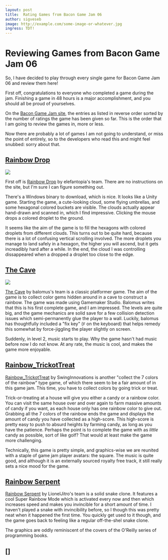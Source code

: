 ```yaml
---
layout: post
title:  Rating Games from Bacon Game Jam 06
author: sigveseb
image: http://example.com/some-image-or-whatever.jpg
ingress: TDT!
---
```


# Reviewing Games from Bacon Game Jam 06

So, I have decided to play through every single game for Bacon Game Jam 06 and review them here!

First off, congratulations to everyone who completed a game during the jam.
Finishing a game in 48 hours is a major accomplishment, and you should all be proud of yourselves.

On the [Bacon Game Jam site](http://bacongamejam.org), the entries as listed in reverse order sorted by the number of ratings the game has been given so far.
This is the order that I am going to review the games in, more or less.

Now there are probably a lot of games I am not going to understand, or miss the point of entirely, so to the developers who read this and might feel snubbed: sorry about that.

## [Rainbow Drop](http://bacongamejam.org/jams/bacongamejam-06/143/)

![](http://f.cl.ly/items/1P463e3A2k393t1x3J05/rainbow1.jpg)

First off is [Rainbow Drop](http://bacongamejam.org/jams/bacongamejam-06/143/) by elefantopia's team.
There are no instructions on the site, but I'm sure I can figure something out.

There's a Windows binary to download, which is nice.
It looks like a Unity game.
Starting the game, a cute-looking cloud, some flying umbrellas, and some hexagonal colored buckets are visible.
The clouds actually appear hand-drawn and scanned in, which I find impressive.
Clicking the mouse drops a colored droplet to the ground.

It seems like the aim of the game is to fill the hexagons with colored droplets from different clouds.
This turns out to be quite hard, because there is a lot of confusing vertical scrolling involved.
The more droplets you manage to land safely in a hexagon, the higher you will ascend, but it gets increadibly hard after a while.
In the end, the cloud I was controlling dissappeared when a dropped a droplet too close to the edge.


## [The Cave](http://bacongamejam.org/jams/bacongamejam-06/149/)

![](http://i.imgur.com/0pnNHoO.png)

[The Cave](http://bacongamejam.org/jams/bacongamejam-06/149/) by balomus's team is a classic platformer game.
The aim of the game is to collect color gems hidden around in a cave to construct a rainbow.
The game was made using Gamemaker Studio.
Balomus writes that this is his first complete game, and I am impressed.
The levels are quite big, and the game mechanics are solid save for a few collision detection issues which semi-permanently glue the player to a wall.
Luckily, balomus has thoughtfully included a "fix key" (`F` on the keyboard) that helps remedy this somewhat by force-jiggling the player slightly on screen.

Suddenly, in level 2, music starts to play.
Why the game hasn't had music before now I do not know.
At any rate, the music is cool, and makes the game more enjoyable.

## [Rainbow_TrickotTreat](http://bacongamejam.org/jams/bacongamejam-06/154/)

[Rainbow_TrickotTreat](http://bacongamejam.org/jams/bacongamejam-06/154/) by SwingInnovations is another "collect the 7 colors of the rainbow" type game, of which there seem to be a fair amount of in this game jam.
This time, you have to collect colors by going trick or treat.

Trick-or-treating at a house will give you either a candy or a rainbow color.
You can visit the same house over and over again to farm massive amounts of candy if you want, as each house only has one rainbow color to give out.
Grabbing all the 7 colors of the rainbow ends the game and displays the amount of candy you have collected as a high-score.
This high-score is pretty easy to push to absurd heights by farming candy, as long as you have the patience.
Perhaps the point is to complete the game with as *little* candy as possible, sort of like golf?
That would at least make the game more challenging.

Technically, this game is pretty simple, and graphics-wise we are reunited with a staple of game jam player avatars: the square. The music is quite good, and although it is an externally sourced royalty free track, it still really sets a nice mood for the game.


## [Rainbow Serpent](http://bacongamejam.org/jams/bacongamejam-06/164/)

[Rainbow Serpent](http://bacongamejam.org/jams/bacongamejam-06/164/) by LionelJitro's team is a solid snake clone.
It features a cool Super Rainbow Mode which is activated every now and then which increases speed and makes you invincible for a short amount of time.
I haven't played a snake with invincibility before, so I though this was pretty neat when it happened the first time.
You quickly get used to it though, and the game goes back to feeling like a regular off-the-shel snake clone.

The graphics are oddly reminiscent of the covers of the O'Reilly series of programming books.


## []
